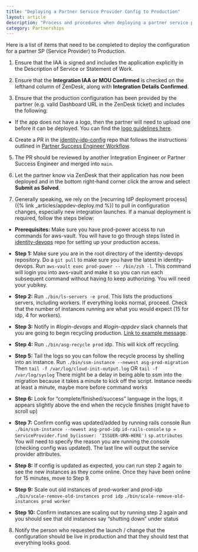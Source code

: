 ```yaml
---
title: "Deploying a Partner Service Provider Config to Production"
layout: article
description: "Process and procedures when deploying a partner service provider config to production"
category: Partnerships
---
```


Here is a list of items that need to be completed to deploy the configuration for a partner SP (Service Provider) to Production.

1. Ensure that the IAA is signed and includes the application explicitly in the Description of Service or Statement of Work.

2. Ensure that the **Integration IAA or MOU Confirmed** is checked on the lefthand column of ZenDesk, along with **Integration Details Confirmed**.

3. Ensure that the production configuration has been provided by the partner (e.g. valid Dashboard URL in the ZenDesk ticket) and includes the following:
  * If the app does not have a logo, then the partner will need to upload one before it can be deployed. You can find the [logo guidelines here](https://developers.login.gov/design-guidelines/#agency-logo-guidelines).

4. Create a PR in the [identity-idp-config](https://github.com/18f/identity-idp-config) repo that follows the instructions outlined in [Partner Success Engineer Workflow](https://docs.google.com/document/d/1WnTCdR8fwt46Eca1EHGQzyjnxfqhGfPe4uFti3PhVbg/edit#heading=h.pawq0m2tiuo3).

5. The PR should be reviewed by another Integration Engineer or Partner Success Engineer and merged into `main`.

6. Let the partner know via ZenDesk that their application has now been deployed and in the bottom right-hand corner click the arrow and select **Submit as Solved**.

7. Generally speaking, we rely on the [recurring IdP deployment process]({% link _articles/appdev-deploy.md %}) to pull in configuration changes, especially new integration launches. If a manual deployment is required, follow the steps below:
  
  * **Prerequisites:**
  Make sure you have prod-power access to run commands for aws-vault. You will have to go through steps listed in [identity-devops](https://github.com/18F/identity-devops/wiki/Setting-Up-AWS-Vault) repo for setting up your production access.
  
  * **Step 1:**
  Make sure you are in the root directory of the identity-devops repository.
  Do a `git pull` to make sure you have the latest in identity-devops.
  Run ```aws-vault exec prod-power -- /bin/zsh -l```.
  This command will login you into aws-vault and make it so you can run each subsequent command without having to keep authorizing. You will need your yubikey.
  
  * **Step 2:**
  Run `./bin/ls-servers -e prod`.
  This lists the productions servers, including workers. If everything looks normal, proceed. Check that the number of instances running are what you would   expect (15 for idp, 4 for workers).

  * **Step 3:**
  Notify in *#login-devops* and *#login-appdev* slack channels that you are going to begin recycling production. [Link to example message](https://gsa-tts.slack.com/archives/C0NGESUN5/p1664914296671609). 
  
  * **Step 4:** 
  Run  `./bin/asg-recycle prod` idp. This will kick off recycling.

  * **Step 5:**
  Tail the logs so you can follow the recycle process by shelling into an instance. 
  Run `./bin/ssm-instance --newest asg-prod-migration`
  Then `tail -f /var/log/cloud-init-output.log` OR `tail -f /var/log/syslog`
  There might be a delay in being able to ssm into the migration because it takes a minute to kick off the script. Instance needs at least a minute, maybe  more before command works
  
  * **Step 6:**
  Look for “complete/finished/success” language in the logs, it appears slightly above the end when the recycle finishes (might have to scroll up) 
  
  * **Step 7:**
  Confirm config was updated/added by running rails console
  Run 
  `./bin/ssm-instance --newest asg-prod-idp`
  `id-rails-console`
  `sp = ServiceProvider.find_by(issuer: 'ISSUER-URN-HERE')`
  `sp.attributes`
  You will need to specify the reason you are running the console (checking config was updated).
  The last line will output the service provider attributes. 

  * **Step 8:**
  If config is updated as expected, you can run step 2 again to see the new instances as they come online. Once they have been online for 15 minutes, move to Step 9.
  
  * **Step 9:**
  Scale out old instances of prod-worker and prod-idp
`./bin/scale-remove-old-instances prod idp`
`./bin/scale-remove-old-instances prod worker`

  * **Step 10:**
  Confirm instances are scaling out by running step 2 again and you should see that old instances say “shutting down” under status 

8. Notify the person who requested the launch / change that the configuration should be live in production and that they should test that everything looks good.
